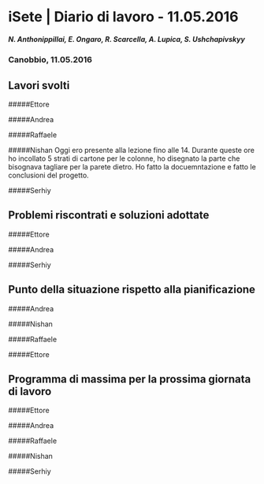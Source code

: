 

# iSete | Diario di lavoro - 11.05.2016
##### N. Anthonippillai, E. Ongaro, R. Scarcella, A. Lupica, S. Ushchapivskyy
### Canobbio, 11.05.2016

## Lavori svolti

#####Ettore

#####Andrea

#####Raffaele

#####Nishan
Oggi ero presente alla lezione fino alle 14. Durante queste ore ho incollato 5 strati di cartone
per le colonne, ho disegnato la parte che bisognava tagliare per la parete dietro. Ho fatto la docuemntazione e fatto le conclusioni del progetto. 

#####Serhiy


##  Problemi riscontrati e soluzioni adottate

#####Ettore

#####Andrea


#####Serhiy

##  Punto della situazione rispetto alla pianificazione

#####Andrea


#####Nishan

#####Raffaele


#####Ettore


## Programma di massima per la prossima giornata di lavoro

#####Ettore

#####Andrea

#####Raffaele

#####Nishan

#####Serhiy
